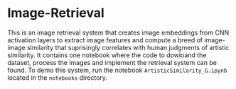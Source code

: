 # Image-Retrieval
This is an image retrieval system that creates image embeddings from CNN activation layers to extract image features and compute a breed of image-image similarity that suprisingly correlates
with human judgments of artistic similarity. It contains one notebook where the code to dowloand the dataset, process the images and implement the retrieval system can be found.
To demo this system, run the notebook `ArtisticSimilarity_G.ipynb` located in the `notebooks` directory.
